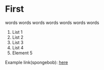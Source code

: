 # First

words words words words words words words

1. List 1
2. List 2
3. List 3
4. List 4
5. Element 5

Example link(spongebob): [here](https://youtu.be/e3fS1SOwLWU?si=zqapl_hB7tp6oMVL)
